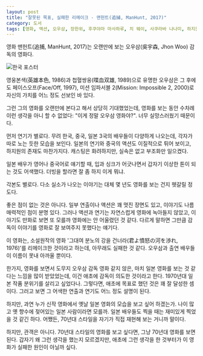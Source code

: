 ```yaml
---
layout: post
title: "잘못된 목표, 실패한 리메이크 - 맨헌트(追捕, ManHunt, 2017)"
category: 도서
tags: [영화, 액션, 오우삼, 장한위, 후쿠야마 마사하루, 치 웨이, 사쿠라바 나나미, 하지원, 오비하, 쿠니무라 준, 쿠라타 야스아키, 타케나카 나오토, 이케우치 히로유키, 사이토 타쿠미, 오카모토 타오, 요시자와 히사시, 풍경소리]
---
```


영화 맨헌트(追捕, ManHunt, 2017)는
오랜만에 보는 오우삼(吳宇森, Jhon Woo) 감독의 영화다.

![한국 포스터](https://lh3.googleusercontent.com/H3SFpd_SxhncJx7yrHjTzZrNEK7nZR77SSNpfQqfW_NY6RvV7UPb3fQOq9w0avbZLPLm-__w2G_hfA=s480)

영웅본색(英雄本色, 1986)과 첩혈쌍웅(喋血双雄, 1989)으로 유명한 오우삼은
그 후에도 페이스오프(Face/Off, 1997), 미션 임파서블 2(Mission: Impossible 2, 2000)로
자신의 가치를 어느 정도 선보인 바 있다.

그런 그의 영화를 오랜만에 본다고 해서 상당히 기대했었는데,
영화를 보는 동안 수차례 이런 생각을 아니 할 수 없었다:
"이게 정말 오우삼 영화야?".
너무 실망스러웠기 때문이다.

먼저 연기가 별로다.
무려 한국, 중국, 일본 3국의 배우들이 다양하게 나오는데,
각자가 따로 노는 듯한 모습을 보인다.
일본의 연기와 중국의 액션도 이질적으로 튀어 보이고,
하지원의 존재도 마찬가지다.
캐스팅은 화려하지만, 실속은 없고 부조화만 일으켰다.

일본 배우가 영어나 중국어로 얘기할 때,
입과 싱크가 어긋나면서 갑자기 이상한 톤이 되는 것도 어색했다.
더빙을 할라면 잘 좀 하지 이게 뭐냐.

각본도 별로다.
다소 실소가 나오는 이야기는 대체 몇 년도 영화를 보는 건지 헷갈릴 정도다.

좋은 점이 없는 것은 아니다.
일부 연출이나 액션은 꽤 멋진 장면도 있고,
이야기도 나름 매력적인 점이 분명 있다.
그러나 액션과 연기는 자연스럽게 영화에 녹아들지 않았고,
이야기도 만화로 보면 또 모를까 영화에는 안 어울렸던 것 같다.
다르게 말하면 그만큼 감독이 이야기를 영화로 잘 보여주지 못했다는 얘기다.

이 영화는, 소설원작의 영화 '그대여 분노의 강을 건너라(君よ憤怒の河を渉れ, 1976)'를
리메이크한 것이라고 하는데,
아무래도 실패한 것 같다.
오우삼과 출연 배우들이 이름이 못내 아까울 뿐이다.

한가지, 영화를 보면서 도무지 오우삼 감독 영화 같지 않은,
마치 일본 영화를 보는 것 같다는 느낌을 많이 받았었는데,
이건 애초에 감독이 의도한 것이라고 한다.
1970년대 일본 작품 분위기를 살리고 싶었다나.
그렇다면, 애초에 목표로 했던 것은 꽤 잘 달성한 셈이다.
그러고 보면 그 어색한 연출과 연기도 어느 정도 설명이 된다.

하지만, 과연 누가 신작 영화에서 옛날 일본 영화의 모습을 보고 싶어 하겠는가.
나이 많고 옛 향수에 젖어있는 일본 사람이라면 모를까.
일본 배우들도 찍을 때는 재미있게 찍었을 것 같긴 하다.
어쨌든, 70년대 스타일을 자기가 직접 재현해 보는 거니까 말이다.

하지만, 관객은 아니다.
70년대 스타일의 영화를 보고 싶다면, 그냥 70년대 영화를 보면 된다.
갑자기 왜 그런 생각을 했는지 모르겠지만,
애초에 그런 생각을 한 것부터가 이 영화가 실패한 원인이 아닐까 싶다.
